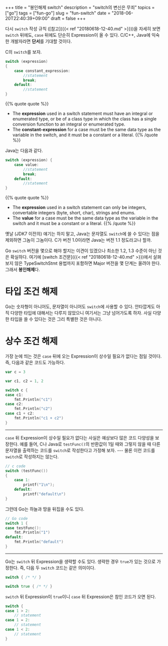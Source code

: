 +++
title = "봉인해제 switch"
description = "switch의 변신은 무죄"
topics = ["go"]
tags = ["fun-go"]
slug = "fun-switch"
date = "2018-06-20T22:40:39+09:00"
draft = false
+++

다시 `switch` 작성 규칙 ([참고]({{< ref "20180618-12-40.md" >}}))을 자세히 보면 `switch` 뒤에도, `case` 뒤에도 단순히 Expression이 올 수 있다. C/C++, Java에 익숙한 개발자라면 **단서**를 기대할 것이다. 

C의 `switch`를 보자.

```c
switch (expression)
{
	case constant_expression:
        //statement
        break;
    default:
        //statement
}
```

{{% quote quote %}}
- The **expression** used in a switch statement must have an integral or enumerated type, or be of a class type in which the class has a single conversion function to an integral or enumerated type.
- The **constant-expression** for a case must be the same data type as the variable in the switch, and it must be a constant or a literal.
{{% /quote %}}

Java는 다음과 같다.

```java
switch (expression) {
    case value:
        //statement
        break;
    default:
        //statement
}
```

{{% quote quote %}}
- The **expression** used in a switch statement can only be integers, convertable integers (byte, short, char), strings and enums.
- The **value** for a case must be the same data type as the variable in the switch and it must be a constant or a literal.
{{% /quote %}}

옛날 (JDK7 이전의) 얘기는 하지 말고, Java는 문자열도 `switch`에 쓸 수 있다는 점을 제외하면 그놈이 그놈이다. C가 버전 1.0이라면 Java는 버전 1.1 정도라고나 할까.

Go `switch` 버전을 몇으로 해야 할지는 이견이 있겠으나 최소한 1.2, 1.3 수준이 아닌 것은 확실하다. 여기에 [switch 조건문]({{< ref "20180618-12-40.md" >}})에서 살펴보지 않은 TypeSwitchStmt 용법까지 포함하면 Major 버전을 몇 단계는 올려야 한다. 그래서 **봉인해제**다.

# 타입 조건 해제

Go는 숫자형이 아니어도, 문자열이 아니어도 `switch`에 사용할 수 있다. 안타깝게도 아직 다양한 타입에 대해서는 다루지 않았으니 여기서는 그냥 넘어가도록 하자. 사실 다양한 타입을 쓸 수 있다는 것은 그리 특별한 것은 아니다.

# 상수 조건 해제

가장 눈에 띄는 것은 `case` 뒤에 오는 Expression이 상수일 필요가 없다는 점일 것이다. 즉, 다음과 같은 코드도 가능하다.

```go
var c = 3

var c1, c2 = 1, 2

switch c {
case c1:
    fmt.Println("c1")
case c2:
    fmt.Println("c2")
case c1 + c2:
    fmt.Println("c1 + c2")
}
```

---

`case` 뒤 Expression이 상수일 필요가 없다는 사실은 예상보다 많은 코드 다양성을 보장한다. 예를 들어, C나 Java로 `testFunc()`의 반환값이 1일 때와 그렇지 않을 때 다른 문자열을 출력하는 코드를 `switch`로 작성한다고 가정해 보자. --- 물론 이런 코드를 `switch`로 작성하지는 않는다.

```c
// c code
switch (testFunc())
{
    case 1:
        printf("1\n");
    default:
        printf("default\n")
}
```

그런데 Go는 하늘과 땅을 뒤집을 수도 있다.

```go
// Go code
switch 1 {
case testFunc():
    fmt.Println("1")
default:
    fmt.Println("default")
}
```

---

Go는 `switch` 뒤 Expression을 생략할 수도 있다. 생략한 경우 `true`가 있는 것으로 가정한다. 즉, 다음 두 `switch` 코드는 같은 의미이다.

```go
switch { /* */ }

switch true { /* */ }
```

`switch` 뒤 Expression이 `true`이니 `case` 뒤 Expression은 참인 코드가 오면 된다.

```go
switch {
case 1 > 2:
	// statement    
case 1 = 2:
    // statement
case 1 < 2:
    // statement
}
```

